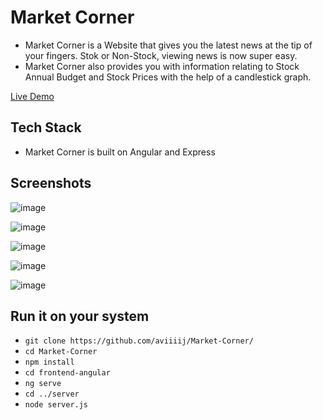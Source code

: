 # Market Corner

- Market Corner is a Website that gives you the latest news at the tip of your fingers. Stok or Non-Stock, viewing news is now super easy.
- Market Corner also provides you with information relating to Stock Annual Budget and Stock Prices with the help of a candlestick graph.


[Live Demo](https://arnav318.github.io/MarketCorner/home)

## Tech Stack
- Market Corner is built on Angular and Express

## Screenshots

![image](https://user-images.githubusercontent.com/43349094/118336660-c2ba1f00-b52f-11eb-92ea-3772408c2d1c.png)

![image](https://user-images.githubusercontent.com/43349094/118336706-d4032b80-b52f-11eb-8a25-f6d15fd70572.png)

![image](https://user-images.githubusercontent.com/43349094/118336753-f137fa00-b52f-11eb-9c51-29859fa16e85.png)

![image](https://user-images.githubusercontent.com/43349094/118336840-1d537b00-b530-11eb-8ea5-6eb9aed446ff.png)

![image](https://user-images.githubusercontent.com/43349094/118336873-2b090080-b530-11eb-8dc6-3f400f61b9b9.png)

## Run it on your system

- `git clone https://github.com/aviiiij/Market-Corner/`
- `cd Market-Corner`
- `npm install`
- `cd frontend-angular`
- `ng serve`
- `cd ../server`
- `node server.js`
